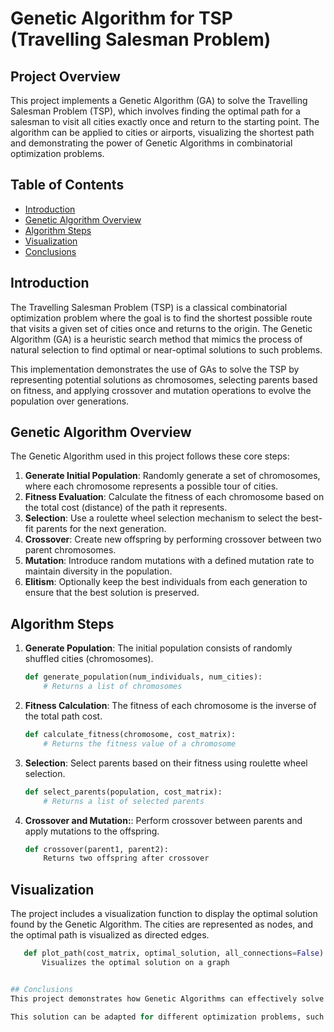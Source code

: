 # Genetic Algorithm for TSP (Travelling Salesman Problem)

## Project Overview
This project implements a Genetic Algorithm (GA) to solve the Travelling Salesman Problem (TSP), which involves finding the optimal path for a salesman to visit all cities exactly once and return to the starting point. The algorithm can be applied to cities or airports, visualizing the shortest path and demonstrating the power of Genetic Algorithms in combinatorial optimization problems.

## Table of Contents
- [Introduction](#introduction)
- [Genetic Algorithm Overview](#genetic-algorithm-overview)
- [Algorithm Steps](#algorithm-steps)
- [Visualization](#visualization)
- [Conclusions](#conclusions)

## Introduction
The Travelling Salesman Problem (TSP) is a classical combinatorial optimization problem where the goal is to find the shortest possible route that visits a given set of cities once and returns to the origin. The Genetic Algorithm (GA) is a heuristic search method that mimics the process of natural selection to find optimal or near-optimal solutions to such problems.

This implementation demonstrates the use of GAs to solve the TSP by representing potential solutions as chromosomes, selecting parents based on fitness, and applying crossover and mutation operations to evolve the population over generations.

## Genetic Algorithm Overview
The Genetic Algorithm used in this project follows these core steps:
1. **Generate Initial Population**: Randomly generate a set of chromosomes, where each chromosome represents a possible tour of cities.
2. **Fitness Evaluation**: Calculate the fitness of each chromosome based on the total cost (distance) of the path it represents.
3. **Selection**: Use a roulette wheel selection mechanism to select the best-fit parents for the next generation.
4. **Crossover**: Create new offspring by performing crossover between two parent chromosomes.
5. **Mutation**: Introduce random mutations with a defined mutation rate to maintain diversity in the population.
6. **Elitism**: Optionally keep the best individuals from each generation to ensure that the best solution is preserved.

## Algorithm Steps
1. **Generate Population**: 
   The initial population consists of randomly shuffled cities (chromosomes).
   ```python
   def generate_population(num_individuals, num_cities):
       # Returns a list of chromosomes
   
2. **Fitness Calculation**: 
   The fitness of each chromosome is the inverse of the total path cost.
   ```python
   def calculate_fitness(chromosome, cost_matrix):
       # Returns the fitness value of a chromosome

3. **Selection**: 
   Select parents based on their fitness using roulette wheel selection.
   ```python
   def select_parents(population, cost_matrix):
       # Returns a list of selected parents

4. **Crossover and Mutation:**: 
   Perform crossover between parents and apply mutations to the offspring.
   ```python
   def crossover(parent1, parent2):
       Returns two offspring after crossover


## Visualization
The project includes a visualization function to display the optimal solution found by the Genetic Algorithm. The cities are represented as nodes, and the optimal path is visualized as directed edges.
```python
   def plot_path(cost_matrix, optimal_solution, all_connections=False):
       Visualizes the optimal solution on a graph


## Conclusions
This project demonstrates how Genetic Algorithms can effectively solve the Travelling Salesman Problem. By simulating the process of natural evolution, GAs can find near-optimal solutions in a reasonable amount of time. Further improvements can be made by tweaking the parameters such as population size, mutation rate, crossover strategy, and the use of elitism.

This solution can be adapted for different optimization problems, such as airport routing, logistics, or any other pathfinding scenario.
